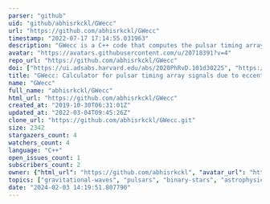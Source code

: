 ```yaml
---
parser: "github"
uid: "github/abhisrkckl/GWecc"
url: "https://github.com/abhisrkckl/GWecc"
timestamp: "2022-07-17 17:14:55.031963"
description: "GWecc is a C++ code that computes the pulsar timing array (PTA) signals induced by eccentric supermassive binaries."
avatar: "https://avatars.githubusercontent.com/u/20718391?v=4"
repo_url: "https://github.com/abhisrkckl/GWecc"
doi: ["https://ui.adsabs.harvard.edu/abs/2020PhRvD.101d3022S", "https://ui.adsabs.harvard.edu/abs/2020ascl.soft02013S/abstract"]
title: "GWecc: Calculator for pulsar timing array signals due to eccentric supermassive binaries"
name: "GWecc"
full_name: "abhisrkckl/GWecc"
html_url: "https://github.com/abhisrkckl/GWecc"
created_at: "2019-10-30T06:31:01Z"
updated_at: "2022-03-04T09:45:26Z"
clone_url: "https://github.com/abhisrkckl/GWecc.git"
size: 2342
stargazers_count: 4
watchers_count: 4
language: "C++"
open_issues_count: 1
subscribers_count: 2
owner: {"html_url": "https://github.com/abhisrkckl", "avatar_url": "https://avatars.githubusercontent.com/u/20718391?v=4", "login": "abhisrkckl", "type": "User"}
topics: ["gravitational-waves", "pulsars", "binary-stars", "astrophysics"]
date: "2024-02-03 14:19:51.807790"
---
```

